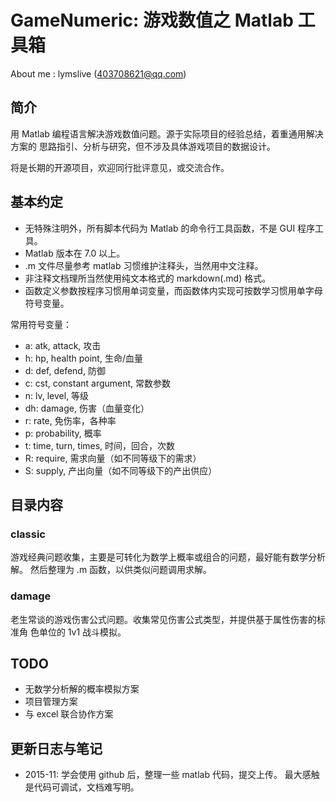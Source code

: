 GameNumeric: 游戏数值之 Matlab 工具箱
===========

About me : lymslive (403708621@qq.com)

简介
----

用 Matlab 编程语言解决游戏数值问题。源于实际项目的经验总结，着重通用解决方案的
思路指引、分析与研究，但不涉及具体游戏项目的数据设计。

将是长期的开源项目，欢迎同行批评意见，或交流合作。

基本约定
-------

* 无特殊注明外，所有脚本代码为 Matlab 的命令行工具函数，不是 GUI 程序工具。
* Matlab 版本在 7.0 以上。
* .m 文件尽量参考 matlab 习惯维护注释头，当然用中文注释。
* 非注释文档理所当然使用纯文本格式的 markdown(.md) 格式。
* 函数定义参数按程序习惯用单词变量，而函数体内实现可按数学习惯用单字母符号变量。

常用符号变量：

- a: atk, attack, 攻击
- h: hp, health point, 生命/血量
- d: def, defend, 防御
- c: cst, constant argument, 常数参数
- n: lv, level, 等级
- dh: damage, 伤害（血量变化）
- r: rate, 免伤率，各种率
- p: probability, 概率
- t: time, turn, times, 时间，回合，次数
- R: require, 需求向量（如不同等级下的需求）
- S: supply, 产出向量（如不同等级下的产出供应）

目录内容
-------

### classic

  游戏经典问题收集，主要是可转化为数学上概率或组合的问题，最好能有数学分析解。
  然后整理为 .m 函数，以供类似问题调用求解。

### damage

  老生常谈的游戏伤害公式问题。收集常见伤害公式类型，并提供基于属性伤害的标准角
  色单位的 1v1 战斗模拟。

TODO
-----

* 无数学分析解的概率模拟方案
* 项目管理方案
* 与 excel 联合协作方案

更新日志与笔记
------------

* 2015-11:
  学会使用 github 后，整理一些 matlab 代码，提交上传。
  最大感触是代码可调试，文档难写明。
